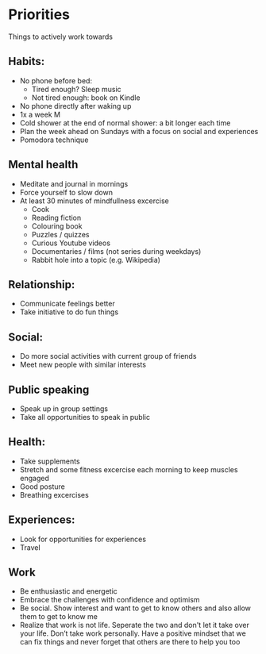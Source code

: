 # Priorities
Things to actively work towards

## Habits: 
- No phone before bed: 
    - Tired enough? Sleep music
    - Not tired enough: book on Kindle 
- No phone directly after waking up 
- 1x a week M
- Cold shower at the end of normal shower: a bit longer each time 
- Plan the week ahead on Sundays with a focus on social and experiences 
- Pomodora technique 

## Mental health 
- Meditate and journal in mornings 
- Force yourself to slow down 
- At least 30 minutes of mindfullness excercise
  - Cook 
  - Reading fiction 
  - Colouring book
  - Puzzles / quizzes
  - Curious Youtube videos
  - Documentaries / films (not series during weekdays)
  - Rabbit hole into a topic (e.g. Wikipedia) 

## Relationship: 
- Communicate feelings better 
- Take initiative to do fun things

## Social: 
- Do more social activities with current group of friends
- Meet new people with similar interests 

## Public speaking 
- Speak up in group settings
- Take all opportunities to speak in public 

## Health: 
- Take supplements
- Stretch and some fitness excercise each morning to keep muscles engaged 
- Good posture 
- Breathing excercises 

## Experiences: 
- Look for opportunities for experiences
- Travel

## Work
- Be enthusiastic and energetic 
- Embrace the challenges with confidence and optimism 
- Be social. Show interest and want to get to know others and also allow them to get to know me 
- Realize that work is not life. Seperate the two and don't let it take over your life. Don’t take work personally. Have a positive mindset that we can fix things and never forget that others are there to help you too 


